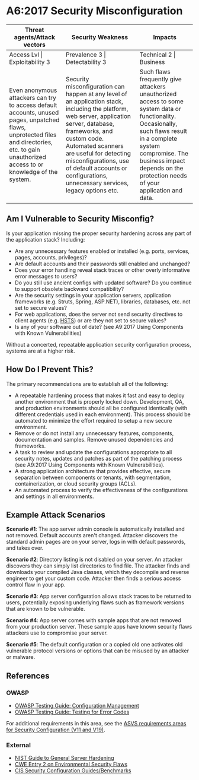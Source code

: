 # A6:2017 Security Misconfiguration

| Threat agents/Attack vectors | Security Weakness           | Impacts               |
| -- | -- | -- |
| Access Lvl \| Exploitability 3 | Prevalence 3 \| Detectability 3 | Technical 2 \| Business |
| Even anonymous attackers can try to access default accounts, unused pages, unpatched flaws, unprotected files and directories, etc. to gain unauthorized access to or knowledge of the system. | Security misconfiguration can happen at any level of an application stack, including the platform, web server, application server, database, frameworks, and custom code. Automated scanners are useful for detecting  misconfigurations, use of default accounts or configurations, unnecessary services, legacy options etc. | Such flaws frequently give attackers unauthorized access to some system data or functionality. Occasionally, such flaws result in a complete system compromise. The business impact depends on the protection needs of your application and data. |

## Am I Vulnerable to Security Misconfig?

Is your application missing the proper security hardening across any part of the application stack? Including:

* Are any unnecessary features enabled or installed (e.g. ports, services, pages, accounts, privileges)?
* Are default accounts and their passwords still enabled and unchanged?
* Does your error handling reveal stack traces or other overly informative error messages to users?
* Do you still use ancient configs with updated software? Do you continue to support obsolete backward compatibility?
* Are the security settings in your application servers, application frameworks (e.g. Struts, Spring, ASP.NET), libraries, databases, etc. not set to secure values?
* For web applications, does the server not send security directives to client agents (e.g. [HSTS](https://www.owasp.org/index.php/HTTP_Strict_Transport_Security_Cheat_Sheet)) or are they not set to secure values?
* Is any of your software out of date? (see A9:2017 Using Components with Known Vulnerabilities)

Without a concerted, repeatable application security configuration process, systems are at a higher risk.

## How Do I Prevent This?

The primary recommendations are to establish all of the following:

* A repeatable hardening process that makes it fast and easy to deploy another environment that is properly locked down. Development, QA, and production environments should all be configured identically (with different credentials used in each environment). This process should be automated to minimize the effort required to setup a new secure environment.
* Remove or do not install any unnecessary features, components, documentation and samples. Remove unused dependencies and frameworks.
* A task to review and update the configurations appropriate to all security notes, updates and patches as part of the patching process (see A9:2017 Using Components with Known Vulnerabilities). 
* A strong application architecture that provides effective, secure separation between components or tenants, with segmentation, containerization, or cloud security groups (ACLs). 
* An automated process to verify the effectiveness of the configurations and settings in all environments.

## Example Attack Scenarios

**Scenario #1**: The app server admin console is automatically installed and not removed. Default accounts aren't changed. Attacker discovers the standard admin pages are on your server, logs in with default passwords, and takes over.

**Scenario #2**: Directory listing is not disabled on your server. An attacker discovers they can simply list directories to find file. The attacker finds and downloads your compiled Java classes, which they decompile and reverse engineer to get your custom code. Attacker then finds a serious access control flaw in your app.

**Scenario #3**: App server configuration allows stack traces to be returned to users, potentially exposing underlying flaws such as framework versions that are known to be vulnerable.

**Scenario #4**: App server comes with sample apps that are not removed from your production server. These sample apps have known security flaws attackers use to compromise your server.

**Scenario #5**: The default configuration or a copied old one activates old vulnerable protocol versions or options that can be misused by an attacker or malware.


## References

### OWASP

* [OWASP Testing Guide: Configuration Management](https://www.owasp.org/index.php/Testing_for_configuration_management)
* [OWASP Testing Guide: Testing for Error Codes](https://www.owasp.org/index.php/Testing_for_Error_Code_(OWASP-IG-006))

For additional requirements in this area, see the [ASVS requirements areas for Security Configuration (V11 and V19)](https://www.owasp.org/index.php/ASVS).

### External

* [NIST Guide to General Server Hardening](http://nvlpubs.nist.gov/nistpubs/Legacy/SP/nistspecialpublication800-123.pdf)
* [CWE Entry 2 on Environmental Security Flaws](http://cwe.mitre.org/data/definitions/2.html)
* [CIS Security Configuration Guides/Benchmarks](http://benchmarks.cisecurity.org/downloads/benchmarks/)
